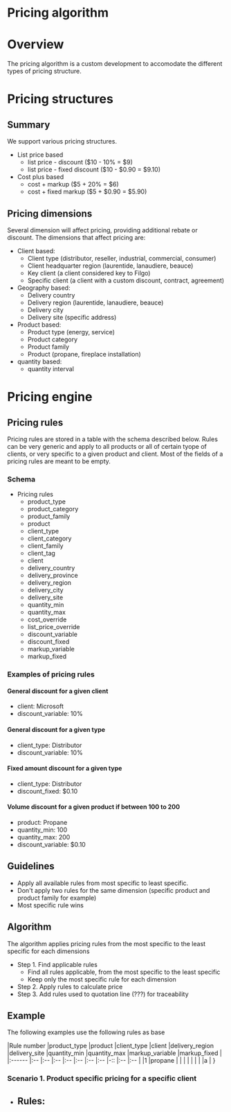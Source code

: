# Pricing algorithm

# Overview
The pricing algorithm is a custom development to accomodate the different types of pricing structure. 

# Pricing structures
## Summary
We support various pricing structures.
- List price based
  - list price - discount ($10 - 10% = $9)
  - list price - fixed discount ($10 - $0.90 = $9.10)
- Cost plus based
  - cost + markup ($5 + 20% = $6)
  - cost + fixed markup ($5 + $0.90 = $5.90)
  
  
## Pricing dimensions
Several dimension will affect pricing, providing additional rebate or discount. 
The dimensions that affect pricing are:
- Client based:
  - Client type (distributor, reseller, industrial, commercial, consumer)
  - Client headquarter region (laurentide, lanaudiere, beauce)
  - Key client (a client considered key to Filgo)
  - Specific client (a client with a custom discount, contract, agreement)
- Geography based:
  - Delivery country
  - Delivery region (laurentide, lanaudiere, beauce)
  - Delivery city
  - Delivery site (specific address)
- Product based:
  - Product type (energy, service)
  - Product category
  - Product family 
  - Product (propane, fireplace installation)
- quantity based:
  - quantity interval

# Pricing engine

## Pricing rules
Pricing rules are stored in a table with the schema described below. Rules can be very generic and apply to all products or all of certain tyope of clients, or very specific to a given product and client. 
Most of the fields of a pricing rules are meant to be empty. 
### Schema
- Pricing rules
  - product_type
  - product_category
  - product_family
  - product
  - client_type
  - client_category
  - client_family
  - client_tag
  - client
  - delivery_country
  - delivery_province
  - delivery_region
  - delivery_city
  - delivery_site
  - quantity_min
  - quantity_max
  - cost_override
  - list_price_override
  - discount_variable
  - discount_fixed
  - markup_variable
  - markup_fixed


### Examples of pricing rules
#### General discount for a given client 
- client: Microsoft
- discount_variable: 10%

#### General discount for a given type 
- client_type: Distributor
- discount_variable: 10%

#### Fixed amount discount for a given type 
- client_type: Distributor
- discount_fixed: $0.10

#### Volume discount for a given product if between 100 to 200
- product: Propane
- quantity_min: 100
- quantity_max: 200
- discount_variable: $0.10

## Guidelines
- Apply all available rules from most specific to least specific. 
- Don't apply two rules for the same dimension (specific product and product family for example)
- Most specific rule wins

## Algorithm
The algorithm applies pricing rules from the most specific to the least specific for each dimensions

- Step 1. Find applicable rules
  -  Find all rules applicable, from the most specific to the least specific
  -  Keep only the most specific rule for each dimension
- Step 2. Apply rules to calculate price
- Step 3. Add rules used to quotation line (???) for traceability

## Example
The following examples use the following rules as base

|Rule number |product_type |product |client_type |client |delivery_region |delivery_site |quantity_min |quantity_max |markup_variable |markup_fixed |
|:------      |:--  |:--       |:--            |:--              |:--            |:--          |:--            |-::              |:--           |:-- |
|1            |propane     | | | | | | | |a |    }




### Scenario 1. Product specific pricing for a specific client

- Rules:
  -  


